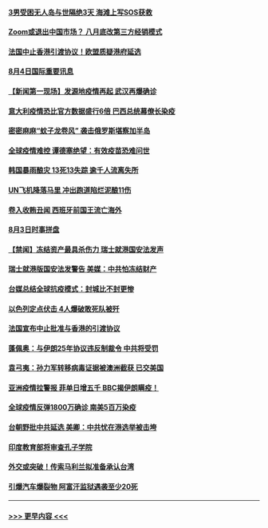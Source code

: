 #### [3男受困无人岛与世隔绝3天 海滩上写SOS获救](../pages/prog202/a102910241.md?t=08042251) 
#### [Zoom或退出中国市场？ 八月底改第三方经销模式](../pages/prog202/a102910134.md?t=08042251) 
#### [法国中止香港引渡协议！欧盟质疑港府延选](../pages/prog202/a102910132.md?t=08042251) 
#### [8月4日国际重要讯息](../pages/prog202/a102910128.md?t=08042251) 
#### [【新闻第一现场】发源地疫情再起 武汉再爆确诊](../pages/prog202/a102910117.md?t=08042251) 
#### [意大利疫情恐比官方数据盛行6倍 巴西总统幕僚长染疫](../pages/prog202/a102910076.md?t=08042251) 
#### [密密麻麻“蚊子龙卷风” 袭击俄罗斯堪察加半岛](../pages/prog202/a102910068.md?t=08042251) 
#### [全球疫情难控 谭德塞绝望：有效疫苗恐难问世](../pages/prog202/a102909962.md?t=08042251) 
#### [韩国暴雨酿灾 13死13失踪 逾千人流离失所](../pages/prog202/a102909986.md?t=08042251) 
#### [UN飞机降落马里 冲出跑道陷烂泥酿11伤](../pages/prog202/a102909961.md?t=08042251) 
#### [卷入收贿丑闻 西班牙前国王流亡海外](../pages/prog202/a102909896.md?t=08042251) 
#### [8月3日时事拼盘](../pages/prog202/a102909681.md?t=08042251) 
#### [【禁闻】冻结资产最具杀伤力 瑞士就港国安法发声](../pages/prog202/a102909656.md?t=08042251) 
#### [瑞士就港版国安法发警告 美媒：中共怕冻结财产](../pages/prog202/a102909611.md?t=08042251) 
#### [台媒总结全球抗疫模式：封城比不封更惨](../pages/prog202/a102909673.md?t=08042251) 
#### [以色列定点伏击 4人爆破敢死队被歼](../pages/prog202/a102909627.md?t=08042251) 
#### [法国宣布中止批准与香港的引渡协议](../pages/prog202/a102909595.md?t=08042251) 
#### [蓬佩奥：与伊朗25年协议违反制裁令 中共将受罚](../pages/prog202/a102909593.md?t=08042251) 
#### [袁弓夷：孙力军转移病毒证据被澳洲截获 已交美国](../pages/prog202/a102909584.md?t=08042251) 
#### [亚洲疫情拉警报 菲单日增五千 BBC揭伊朗瞒疫！](../pages/prog202/a102909483.md?t=08042251) 
#### [全球疫情反弹1800万确诊 南美5百万染疫](../pages/prog202/a102909460.md?t=08042251) 
#### [台朝野批中共延选 美卿：中共忧在港选举被击垮](../pages/prog202/a102909440.md?t=08042251) 
#### [印度教育部将审查孔子学院](../pages/prog202/a102909430.md?t=08042251) 
#### [外交或突破！传索马利兰拟准备承认台湾](../pages/prog202/a102909409.md?t=08042251) 
#### [引爆汽车爆裂物 阿富汗监狱遇袭至少20死](../pages/prog202/a102909279.md?t=08042251) 

----
#### [ >>> 更早内容 <<< ](../indexes/prog202-earlier.md)
